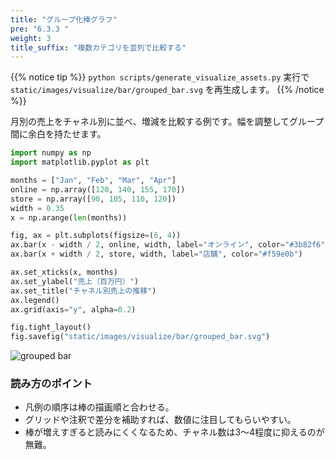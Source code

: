```yaml
---
title: "グループ化棒グラフ"
pre: "6.3.3 "
weight: 3
title_suffix: "複数カテゴリを並列で比較する"
---
```


{{% notice tip %}}
`python scripts/generate_visualize_assets.py` 実行で
`static/images/visualize/bar/grouped_bar.svg` を再生成します。
{{% /notice %}}

月別の売上をチャネル別に並べ、増減を比較する例です。幅を調整してグループ間に余白を持たせます。

```python
import numpy as np
import matplotlib.pyplot as plt

months = ["Jan", "Feb", "Mar", "Apr"]
online = np.array([120, 140, 155, 170])
store = np.array([90, 105, 110, 120])
width = 0.35
x = np.arange(len(months))

fig, ax = plt.subplots(figsize=(6, 4))
ax.bar(x - width / 2, online, width, label="オンライン", color="#3b82f6")
ax.bar(x + width / 2, store, width, label="店舗", color="#f59e0b")

ax.set_xticks(x, months)
ax.set_ylabel("売上（百万円）")
ax.set_title("チャネル別売上の推移")
ax.legend()
ax.grid(axis="y", alpha=0.2)

fig.tight_layout()
fig.savefig("static/images/visualize/bar/grouped_bar.svg")
```

![grouped bar](/images/visualize/bar/grouped_bar.svg)

### 読み方のポイント

- 凡例の順序は棒の描画順と合わせる。
- グリッドや注釈で差分を補助すれば、数値に注目してもらいやすい。
- 棒が増えすぎると読みにくくなるため、チャネル数は3～4程度に抑えるのが無難。
